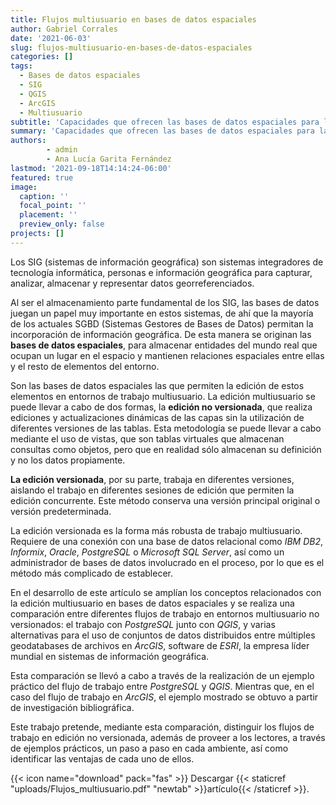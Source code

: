 ```yaml
---
title: Flujos multiusuario en bases de datos espaciales
author: Gabriel Corrales
date: '2021-06-03'
slug: flujos-multiusuario-en-bases-de-datos-espaciales
categories: []
tags:
  - Bases de datos espaciales
  - SIG
  - QGIS
  - ArcGIS
  - Multiusuario
subtitle: 'Capacidades que ofrecen las bases de datos espaciales para la implementación de flujos de trabajo en entornos multiusuario'
summary: 'Capacidades que ofrecen las bases de datos espaciales para la implementación de flujos de trabajo en entornos multiusuario.'
authors: 
        - admin
        - Ana Lucía Garita Fernández
lastmod: '2021-09-18T14:14:24-06:00'
featured: true
image:
  caption: ''
  focal_point: ''
  placement: ''
  preview_only: false 
projects: []
---
```

Los SIG (sistemas de información geográfica) son sistemas integradores de tecnología informática, personas e información geográfica para capturar, analizar, almacenar y representar datos georreferenciados.

Al ser el almacenamiento parte fundamental de los SIG, las bases de datos juegan un papel muy importante en estos sistemas, de ahí que la mayoría de los actuales SGBD (Sistemas Gestores de Bases de Datos) permitan la incorporación de información geográfica. De esta manera se originan las **bases de datos espaciales**, para almacenar entidades del mundo real que ocupan un lugar en el espacio y mantienen relaciones espaciales entre ellas y el resto de elementos del entorno.

Son las bases de datos espaciales las que permiten la edición de estos elementos en entornos de trabajo multiusuario. La edición multiusuario se puede llevar a cabo de dos formas, la **edición no versionada**, que realiza ediciones y actualizaciones dinámicas de las capas sin la utilización de diferentes versiones de las tablas. Esta metodología se puede llevar a cabo mediante el uso de vistas, que son tablas virtuales que almacenan consultas como objetos, pero que en realidad sólo almacenan su definición y no los datos propiamente.

**La edición versionada**, por su parte, trabaja en diferentes versiones, aislando el trabajo en diferentes sesiones de edición que permiten la edición concurrente. Este método conserva una versión principal original o versión predeterminada.

La edición versionada es la forma más robusta de trabajo multiusuario. Requiere de una conexión con una base de datos relacional como *IBM DB2*, *Informix*, *Oracle*, *PostgreSQL* o *Microsoft SQL Server*, así como un administrador de bases de datos involucrado en el proceso, por lo que es el método más complicado de establecer.

En el desarrollo de este artículo se amplían los conceptos relacionados con la edición multiusuario en bases de datos espaciales y se realiza una comparación entre diferentes flujos de trabajo en entornos multiusuario no versionados: el trabajo con *PostgreSQL* junto con *QGIS*, y varias alternativas para el uso de conjuntos de datos distribuidos entre múltiples geodatabases de archivos en *ArcGIS*, software de *ESRI*, la empresa líder mundial en sistemas de información geográfica.

Esta comparación se llevó a cabo a través de la realización de un ejemplo práctico del flujo de trabajo entre *PostgreSQL* y *QGIS*. Mientras que, en el caso del flujo de trabajo en *ArcGIS*, el ejemplo mostrado se obtuvo a partir de investigación bibliográfica.

Este trabajo pretende, mediante esta comparación, distinguir los flujos de trabajo en edición no versionada, además de proveer a los lectores, a través de ejemplos prácticos, un paso a paso en cada ambiente, así como identificar las ventajas de cada uno de ellos.

{{< icon name="download" pack="fas" >}} Descargar {{< staticref "uploads/Flujos_multiusuario.pdf" "newtab" >}}artículo{{< /staticref >}}.